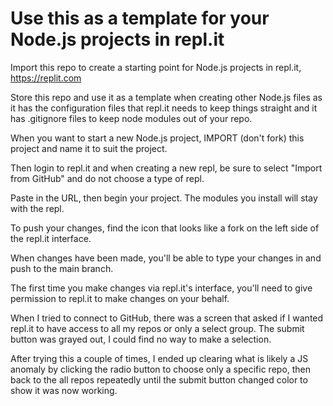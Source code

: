 # Use this as a template for your Node.js projects in repl.it

Import this repo to create a starting point for Node.js projects in repl.it, https://replit.com

Store this repo and use it as a template when creating other Node.js files as it has the configuration files that repl.it needs to keep things straight and it has .gitignore files to keep node modules out of your repo.

When you want to start a new Node.js project, IMPORT (don't fork) this project and name it to suit the project.

Then login to repl.it and when creating a new repl, be sure to select "Import from GitHub" and do not choose a type of repl.

Paste in the URL, then begin your project.  The modules you install will stay with the repl.

To push your changes, find the icon that looks like a fork on the left side of the repl.it interface.

When changes have been made, you'll be able to type your changes in and push to the main branch.

The first time you make changes via repl.it's interface, you'll need to give permission to repl.it to make changes on your behalf. 

When I tried to connect to GitHub, there was a screen that asked if I wanted repl.it to have access to all my repos or only a select group.  The submit button was grayed out, I could find no way to make a selection.  

After trying this a couple of times, I ended up clearing what is likely a JS anomaly by clicking the radio button to choose only a specific repo, then back to the all repos repeatedly until the submit button changed color to show it was now working.  
